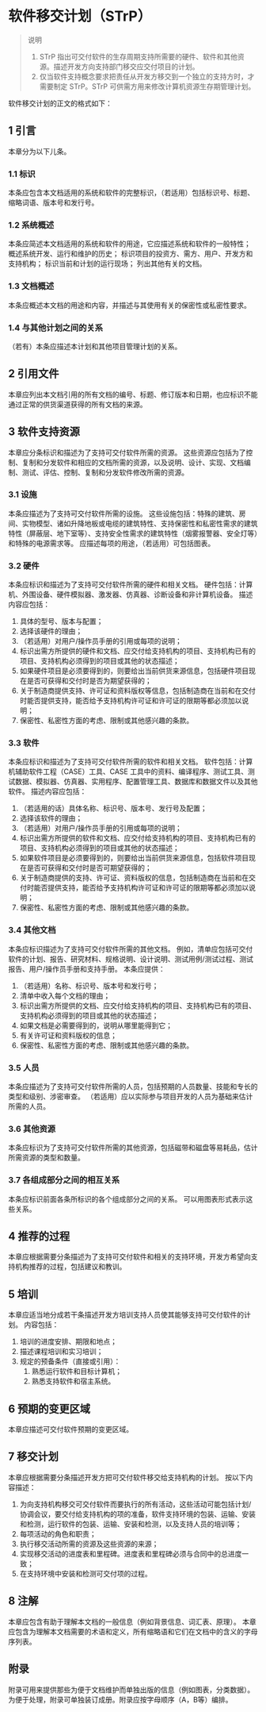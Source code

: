 # 软件移交计划（STrP）

> 说明
> 1. STrP 指出可交付软件的生存周期支持所需要的硬件、软件和其他资源。描述开发方向支持部门移交应交付项目的计划。
> 2. 仅当软件支持概念要求把责任从开发方移交到一个独立的支持方时，才需要制定 STrP。STrP 可供需方用来修改计算机资源生存期管理计划。

软件移交计划的正文的格式如下：

## 1 引言

本章分为以下儿条。

### 1.1 标识

本条应包含本文档适用的系统和软件的完整标识，（若适用）包括标识号、标题、缩略词语、版本号和发行号。

### 1.2 系统概述

本条应简述本文档适用的系统和软件的用途，它应描述系统和软件的一般特性；
概述系统开发、运行和维护的历史；
标识项目的投资方、需方、用户、开发方和支持机构；
标识当前和计划的运行现场；
列出其他有关的文档。

### 1.3 文档概述

本条应概述本文档的用途和内容，并描述与其使用有关的保密性或私密性要求。

### 1.4 与其他计划之间的关系

（若有）本条应描述本计划和其他项目管理计划的关系。

## 2 引用文件

本章应列出本文档引用的所有文档的编号、标题、修订版本和日期，也应标识不能通过正常的供货渠道获得的所有文档的来源。

## 3 软件支持资源

本章应分条标识和描述为了支持可交付软件所需的资源。
这些资源应包括为了控制、复制和分发软件和相应的文档所需的资源，以及说明、设计、实现、文档编制、测试、评估、控制、复制和分发软件修改所需的资源。

### 3.1 设施

本条应描述为了支持可交付软件所需的设施。
这些设施包括：特殊的建筑、房间、实物模型、诸如升降地板或电缆的建筑特性、支持保密性和私密性需求的建筑特性（屏蔽层、地下室等）、支持安全性需求的建筑特性（烟雾报警器、安全灯等）和特殊的电源需求等。
应描述每项的用途，（若适用）可包括图表。

### 3.2 硬件

本条应标识和描述为了支持可交付软件所需的硬件和相关文档。
硬件包括：计算机、外围设备、硬件模拟器、激发器、仿真器、诊断设备和非计算机设备。
描述内容应包括：

1. 具体的型号、版本与配置；
2. 选择该硬件的理由；
3. （若适用）对用户/操作员手册的引用或每项的说明；
4. 标识出需方所提供的硬件和文档、应交付给支持机构的项目、支持机构已有的项目、支持机构必须得到的项目或其他的状态描述；
5. 如果硬件项目是必须要得到的，则要给出当前供货来源信息，包括硬件项目现在是否可获得和交付时是否为期望获得的；
6. 关于制造商提供支持、许可证和资料版权等信息，包括制造商在当前和在交付时能否提供支持，能否给予支持机构许可证和许可证的限期等都必须加以说明；
7. 保密性、私密性方面的考虑、限制或其他感兴趣的条款。

### 3.3 软件

本条应标识和描述为了支持可交付软件所需的软件和相关文档。
软件包括：计算机辅助软件工程（CASE）工具、CASE 工具中的资料、编译程序、测试工具、测试数据、模拟器、仿真器、实用程序、配置管理工具、数据库和数据文件以及其他软件。
描述内容应包括：

1. （若适用的话）具体名称、标识号、版本号、发行号及配置；
2. 选择该软件的理由；
3. （若适用）对用户/操作员手册的引用或每项的说明；
4. 标识出需方所提供的软件和文档、应交付给支持机构的项目、支持机构已有的项目、支持机构必须得到的项目或其他的状态描述；
5. 如果软件项目是必须要得到的，则要给出当前供货来源信息，包括软件项目现在是否可获得和交付时是否可期望获得的；
6. 关于制造商提供的支持、许可证、资料版权的信息，包括制造商在当前和在交付时能否提供支持，能否给予支持机构许可证和许可证的限期等都必须加以说明；
7. 保密性、私密性方面的考虑、限制或其他感兴趣的条款。

### 3.4 其他文档

本条应标识描述为了支持可交付软件所需的其他文档。
例如，清单应包括可交付软件的计划、报告、研究材料、规格说明、设计说明、测试用例/测试过程、测试报告、用户/操作员手册和支持手册。
本条应提供：

1. （若适用）名称、标识号、版本号和发行号；
2. 清单中收入每个文档的理由；
3. 标识出需方所提供的文档、应交付给支持机构的项目、支持机构已有的项目、支持机构必须得到的项目或其他的状态描述；
4. 如果文档是必需要得到的，说明从哪里能得到它；
5. 有关许可证和资料版权的信息；
6. 保密性、私密性方面的考虑、限制或其他感兴趣的条款。

### 3.5 人员

本条应描述为了支持可交付软件所需的人员，包括预期的人员数量、技能和专长的类型和级别、涉密审查。
（若适用）应以实际参与项目开发的人员为基础来估计所需的人员。

### 3.6 其他资源

本条应标识为了支持可交付软件所需的其他资源，包括磁带和磁盘等易耗品，估计所需资源的类型和数量。

### 3.7 各组成部分之间的相互关系

本条应标识前面各条所标识的各个组成部分之间的关系。
可以用图表形式表示这些关系。

## 4 推荐的过程

本章应根据需要分条描述为了支持可交付软件和相关的支持环境，开发方希望向支持机构推荐的过程，包括建议和教训。

## 5 培训

本章应适当地分成若干条描述开发方培训支持人员使其能够支持可交付软件的计划。
内容包括：

1. 培训的进度安排、期限和地点；
2. 描述课程培训和实习培训；
3. 规定的预备条件（直接或引用）：
    1. 熟悉运行软件和目标计算机；
    2. 熟悉支持软件和宿主系统。

## 6 预期的变更区域

本章应描述可交付软件预期的变更区域。

## 7 移交计划

本章应根据需要分条描述开发方把可交付软件移交给支持机构的计划。
按以下内容描述：

1. 为向支持机构移交可交付软件而要执行的所有活动，这些活动可能包括计划/协调会议，要交付给支持机构的项的准备，软件支持环境的包装、运输、安装和检测，运行软件的包装、运输、安装和检测，以及支持人员的培训等；
2. 每项活动的角色和职责；
3. 执行移交活动所需的资源及这些资源的来源；
4. 实现移交活动的进度表和里程碑。进度表和里程碑必须与合同中的总进度一致；
5. 在支持环境中安装和检测可交付项的过程。

## 8 注解

本章应包含有助于理解本文档的一般信息（例如背景信息、词汇表、原理）。
本章应包含为理解本文档需要的术语和定义，所有缩略语和它们在文档中的含义的字母序列表。

## 附录

附录可用来提供那些为便于文档维护而单独出版的信息（例如图表，分类数据）。
为便于处理，附录可单独装订成册。附录应按字母顺序（A，B等）编排。